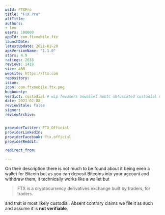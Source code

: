 ```yaml
---
wsId: FTXPro
title: "FTX Pro"
altTitle: 
authors:
- leo
users: 100000
appId: com.ftxmobile.ftx
launchDate: 
latestUpdate: 2021-01-20
apkVersionName: "1.1.0"
stars: 4.9
ratings: 2618
reviews: 1419
size: 46M
website: https://ftx.com
repository: 
issue: 
icon: com.ftxmobile.ftx.png
bugbounty: 
verdict: custodial # wip fewusers nowallet nobtc obfuscated custodial nosource nonverifiable reproducible bounty defunct
date: 2021-02-08
reviewStale: false
signer: 
reviewArchive:


providerTwitter: FTX_Official
providerLinkedIn: 
providerFacebook: ftx.official
providerReddit: 

redirect_from:

---
```



On their description there is not much to be found about it being even a wallet
for Bitcoin but as you can deposit Bitcoins into your account and withdraw them,
it technically works like a wallet but

> FTX is a cryptocurrency derivatives exchange built by traders, for traders.

and that is most likely custodial. Absent contrary claims we file it as such and
assume it is **not verifiable**.
